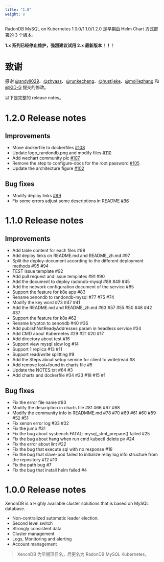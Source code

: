 ```yaml
---
title: "1.0"
weight: 8
---
```


RadonDB MySQL on Kubernetes 1.0.0/1.1.0/1.2.0 是早期由 Helm Chart 方式部署的 3 个版本。

**1.x 系列已经停止维护，强烈建议试用 2.x 最新版本！！！**


# **致谢**

感谢 [@andyli029](https://github.com/andyli029)、[@zhyass](https://github.com/zhyass)、[@runkecheng](https://github.com/runkecheng)、[@hustjieke](https://github.com/hustjieke)、[@molliezhang](https://github.com/molliezhang) 和 [@KID-G](https://github.com/KID-G) 提交的修改。

以下是完整的 release notes。

# **1.2.0 Release notes**

## Improvements
- Move dockerfile to dockerfiles [#108](https://github.com/radondb/radondb-mysql-kubernetes/pull/108)
- Update logo_randondb.png and modify files [#110](https://github.com/radondb/radondb-mysql-kubernetes/pull/110)
- Add wechart community pic [#107]()
- Remove the step to configure-docs for the root password [#105](https://github.com/radondb/radondb-mysql-kubernetes/pull/105)
- Update the architecture figure [#102](https://github.com/radondb/radondb-mysql-kubernetes/pull/102)

## Bug fixes
- Modify deploy links [#99](https://github.com/radondb/radondb-mysql-kubernetes/pull/99)
- Fix some errors adjust some descriptions in README [#96](https://github.com/radondb/radondb-mysql-kubernetes/pull/96)

# **1.1.0 Release notes**

## Improvements
- Add table content for each files #98
- Add deploy links on README.md and README_zh.md #97
- Split the deploy-document according to the different deployment methods #95 #94
- TEST Issue template #92
- Add pull request and issue templates #91 #90
- Add the document to deploy radondb-mysql #89 #49 #45
- Add the network configuration document of the service #85
- Support the feature for k8e app #83
- Rename xenondb to randondb-mysql #77 #75 #74
- Modify the key word #73 #47 #41
- Add the README.md and README_zh.md #63 #57 #55 #50 #48 #42 #37
- Support the feature for k8s #62
- Rename krypton to xenondb #40 #36
- Add publishNotReadyAddresses param in headless service #34
- Add CMD about Kubernetes #29 #21 #20 #17
- Add directory about test #16
- Support view mysql slow log #14
- Support 1 replica #13 #11
- Support read/write splitting #9
- Add the Steps about setup service for client to write/read #8
- Add remove lost+found in charts file #5
- Update the NOTES.txt #64 #3
- Add charts and dockerfile #34 #23 #18 #15 #1

## Bug fixes
- Fix the error file name #93
- Modify the description in charts file #81 #66 #67 #68
- Modify the community info in READMME.md #78 #70 #69 #61 #60 #59 #52 #51
- Fix xenon error log #33 #32
- Fix the jump #31
- Fix the bug about sysbench FATAL: mysql_stmt_prepare() failed #25
- Fix the bug about hang when run cmd kubectl delete pv #24
- Fix the error about lint #22
- Fix the bug that execute sql with no response #18
- Fix the bug that slave-pod failed to initialize relay log info structure from the repository #12 #10
- Fix the path bug #7
- Fix the bug that install helm failed #4


# **1.0.0 Release notes**

XenonDB is a Highly available cluster solutions that is based on MySQL database.

- Non-centralized automatic leader election.
- Second level switch
- Strongly consistent data
- Cluster management
- Logs, Monitoring and alerting
- Account management

> XenonDB 为早期项目名，后更名为 RadonDB MySQL Kubernetes。

